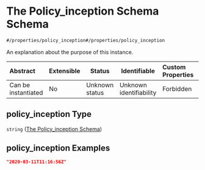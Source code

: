 # The Policy_inception Schema Schema

```txt
#/properties/policy_inception#/properties/policy_inception
```

An explanation about the purpose of this instance.


| Abstract            | Extensible | Status         | Identifiable            | Custom Properties | Additional Properties | Access Restrictions | Defined In                                                                  |
| :------------------ | ---------- | -------------- | ----------------------- | :---------------- | --------------------- | ------------------- | --------------------------------------------------------------------------- |
| Can be instantiated | No         | Unknown status | Unknown identifiability | Forbidden         | Allowed               | none                | [quotes.schema.json\*](../../out/quotes.schema.json "open original schema") |

## policy_inception Type

`string` ([The Policy_inception Schema](quotes-properties-the-policy_inception-schema.md))

## policy_inception Examples

```json
"2020-03-11T11:16:56Z"
```
